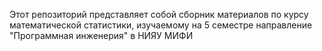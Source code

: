 Этот репозиторий представляет собой сборник материалов по курсу математической статистики, изучаемому на 5 семестре направление "Программная инженерия" в НИЯУ МИФИ
